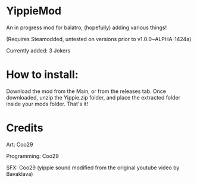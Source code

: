 # YippieMod
An in progress mod for balatro, (hopefully) adding various things!

(Requires Steamodded, untested on versions prior to v1.0.0~ALPHA-1424a)

Currently added:
3 Jokers


# How to install:

Download the mod from the Main, or from the releases tab. Once downloaded, unzip the Yippie.zip folder, and place the extracted folder inside your mods folder. That's it!

# Credits

Art: Coo29

Programming: Coo29

SFX: Coo29 (yippie sound modified from the original youtube video by Bavaklava)
